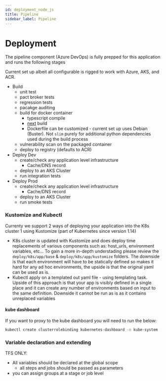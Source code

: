 ```yaml
---
id: deployment_node_js
title: Pipeline
sidebar_label: Pipeline
---
```

# Deployment

The pipeline component (Azure DevOps) is fully prepped for this application and runs the following stages

Current set up albeit all configurable is rigged to work with Azure, AKS, and ACR. 

- Build 
  - unit test
  - pact broker tests
  - regression tests
  - pacakge auditing
  - build for docker container 
    - typescript compile
    - [next](https://nextjs.org/) build 
    - Dockerfile can be customized - current set up uses Debian (Buster). Not `slim` purely for additional python dependencies used during the build process
  - vulnerability scan on the packaged container
  - deploy to registry (defaults to ACR)
- Deploy Dev 
  - create/check any application level infrastructure
    - Cache/DNS record
  - deploy to an AKS Cluster
  - run integration tests
- Deploy Prod 
  - create/check any application level infrastructure
    - Cache/DNS record
  - deploy to an AKS Cluster
  - run smoke tests

### Kustomize and Kubectl 
Currenty we support 2 ways of deploying your application into the K8s cluster 1 using Kustomize (part of Kubernetes since version 1.14)
  - K8s cluster is updated with Kustomize and does deploy time replacements of various components such as: host_urls, environment variables, etc... To gain a more  in-depth understading please review the `deploy/k8s/app/base` & `deploy/k8s/app/kustomize` folders. The downside is that each environment will have to be statically defined so makes it hard for any ad hoc environments, the upside is that the original yaml can be used as is.
  - Kubectl apply on a templated out yaml file - using templating task. Upside of this approach is that your app is visibly defined in a single place and it can create any number of environments based on input to the same definition. Downside it cannot be run as is as it contains unreplaced variables 

#### kube dashboard

If you want to proxy to the kube dashboard you will need to run the below:

```bash
kubectl create clusterrolebinding kubernetes-dashboard -n kube-system --clusterrole=cluster-admin --serviceaccount=kube-system:kubernetes-dashboard
```


### Variable declaration and extending

TFS ONLY: 
  - All variables should be declared at the global scope
    - all steps and jobs should be passed as parameters 
  - you can assign groups at a stage or job level 


